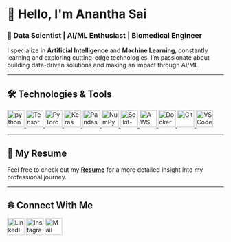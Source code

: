 # 👋 Hello, I'm Anantha Sai

### 🚀 Data Scientist | AI/ML Enthusiast | Biomedical Engineer

I specialize in **Artificial Intelligence** and **Machine Learning**, constantly learning and exploring cutting-edge technologies. I’m passionate about building data-driven solutions and making an impact through AI/ML.

---

## 🛠 Technologies & Tools

<a href="https://www.python.org" target="_blank" rel="noreferrer">
  <img src="https://www.vectorlogo.zone/logos/python/python-icon.svg" alt="python" width="40" height="40"/>
</a>
<a href="https://www.tensorflow.org" target="_blank" rel="noreferrer">
  <img src="https://www.vectorlogo.zone/logos/tensorflow/tensorflow-icon.svg" alt="TensorFlow" width="40" height="40"/>
</a>
<a href="https://pytorch.org" target="_blank" rel="noreferrer">
  <img src="https://www.vectorlogo.zone/logos/pytorch/pytorch-icon.svg" alt="PyTorch" width="40" height="40"/>
</a>
<a href="https://keras.io/" target="_blank" rel="noreferrer">
  <img src="https://upload.wikimedia.org/wikipedia/commons/a/ae/Keras_logo.svg" alt="Keras" width="40" height="40"/>
</a>
<a href="https://pandas.pydata.org/" target="_blank" rel="noreferrer">
  <img src="https://cdn.worldvectorlogo.com/logos/pandas.svg" alt="Pandas" width="40" height="40"/>
</a>
<a href="https://numpy.org/" target="_blank" rel="noreferrer">
  <img src="https://www.vectorlogo.zone/logos/numpy/numpy-icon.svg" alt="NumPy" width="40" height="40"/>
</a>
<a href="https://scikit-learn.org/" target="_blank" rel="noreferrer">
  <img src="https://icon.icepanel.io/Technology/svg/scikit-learn.svg" alt="Scikit-Learn" width="40" height="40"/>
</a>
<a href="https://aws.amazon.com/" target="_blank" rel="noreferrer">
  <img src="https://www.vectorlogo.zone/logos/amazon_aws/amazon_aws-icon.svg" alt="AWS" width="40" height="40"/>
</a>
<a href="https://www.docker.com/" target="_blank" rel="noreferrer">
  <img src="https://www.vectorlogo.zone/logos/docker/docker-icon.svg" alt="Docker" width="40" height="40"/>
</a>
<a href="https://git-scm.com/" target="_blank" rel="noreferrer">
  <img src="https://www.vectorlogo.zone/logos/git-scm/git-scm-icon.svg" alt="Git" width="40" height="40"/>
</a>
<a href="https://code.visualstudio.com/" target="_blank" rel="noreferrer">
  <img src="https://cdn.worldvectorlogo.com/logos/visual-studio-code-1.svg" alt="VSCode" width="40" height="40"/>
</a>

---

## 📜 My Resume

Feel free to check out my **[Resume](#)** for a more detailed insight into my professional journey.

---

## 🌐 Connect With Me

<p align="left">
  <a href="https://www.linkedin.com/in/anantha-sai-911489188/" target="_blank"><img align="center" src="https://www.vectorlogo.zone/logos/linkedin/linkedin-icon.svg" alt="LinkedIn" height="40" width="40" /></a>
  <a href="https://www.instagram.com/gnk.ananth?igsh=cGZ0eWx1bGU5aWF2" target="_blank"><img align="center" src="https://www.vectorlogo.zone/logos/instagram/instagram-icon.svg" alt="Instagram" height="40" width="40" /></a>
    <a href="ananthasai2002@gmail.com" target="_blank"><img align="center" src="https://www.vectorlogo.zone/logos/gmail/gmail-icon.svg" alt="Mail" height="40" width="40" /></a>
</p>
